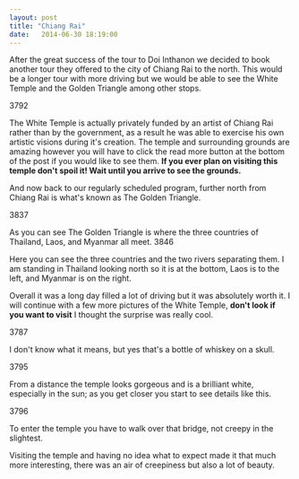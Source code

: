```yaml
---
layout: post
title: "Chiang Rai"
date:   2014-06-30 18:19:00
---
```


After the great success of the tour to Doi Inthanon we decided to book another tour they offered to the city of Chiang Rai to the north. This would be a longer tour with more driving but we would be able to see the White Temple and the Golden Triangle among other stops.

3792

The White Temple is actually privately funded by an artist of Chiang Rai rather than by the government, as a result he was able to exercise his own artistic visions during it's creation. The temple and surrounding grounds are amazing however you will have to click the read more button at the bottom of the post if you would like to see them. **If you ever plan on visiting this temple don't spoil it! Wait until you arrive to see the grounds.**

And now back to our regularly scheduled program, further north from Chiang Rai is what's known as The Golden Triangle.

3837

As you can see The Golden Triangle is where the three countries of Thailand, Laos, and Myanmar all meet.
3846

Here you can see the three countries and the two rivers separating them. I am standing in Thailand looking north so it is at the bottom, Laos is to the left, and Myanmar is on the right.

Overall it was a long day filled a lot of driving but it was absolutely worth it. I will continue with a few more pictures of the White Temple, **don't look if you want to visit** I thought the surprise was really cool.

<!--more-->

3787

I don't know what it means, but yes that's a bottle of whiskey on a skull.

3795

From a distance the temple looks gorgeous and is a brilliant white, especially in the sun; as you get closer you start to see details like this.

3796

To enter the temple you have to walk over that bridge, not creepy in the slightest.

Visiting the temple and having no idea what to expect made it that much more interesting, there was an air of creepiness but also a lot of beauty.
